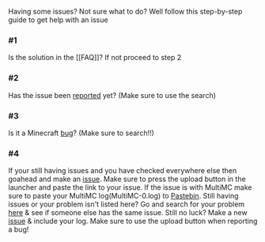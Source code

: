 Having some issues? Not sure what to do? Well follow this step-by-step guide to get help with an issue

### #1
Is the solution in the [[FAQ]]? If not proceed to step 2

### #2
Has the issue been [reported](https://github.com/MultiMC/MultiMC5/issues) yet? (Make sure to use the search)

### #3
Is it a Minecraft [bug](https://bugs.mojang.com/browse/MC)? (Make sure to search!!)

### #4
If your still having issues and you have checked everywhere else then goahead and make an [issue](https://github.com/MultiMC/MultiMC5/issues/new). Make sure to press the upload button in the launcher and paste the link to your issue. If the issue is with MultiMC make sure to paste your MultiMC log(MultiMC-0.log) to [Pastebin](http://pastebin.com).
Still having issues or your problem isn't listed here? Go and search for your problem [here](https://github.com/MultiMC/MultiMC5/issues) & see if someone else has the same issue. Still no luck? Make a new [issue](https://github.com/MultiMC/MultiMC5/issues/new) & include your log. Make sure to use the upload button when reporting a bug!